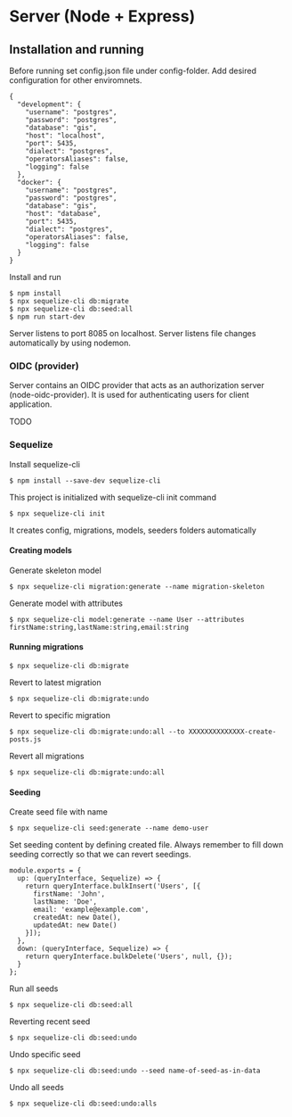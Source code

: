 # Server (Node + Express)

## Installation and running

Before running set config.json file under config-folder. Add desired configuration for other enviromnets.

```
{
  "development": {
    "username": "postgres",
    "password": "postgres",
    "database": "gis",
    "host": "localhost",
    "port": 5435,
    "dialect": "postgres",
    "operatorsAliases": false,
    "logging": false
  },
  "docker": {
    "username": "postgres",
    "password": "postgres",
    "database": "gis",
    "host": "database",
    "port": 5435,
    "dialect": "postgres",
    "operatorsAliases": false,
    "logging": false
  }
}
```

Install and run

```
$ npm install
$ npx sequelize-cli db:migrate
$ npx sequelize-cli db:seed:all
$ npm run start-dev
```

Server listens to port 8085 on localhost. Server listens file changes automatically by using nodemon.

### OIDC (provider)

Server contains an OIDC provider that acts as an authorization server (node-oidc-provider). It is used for authenticating users for client application.

TODO

### Sequelize

Install sequelize-cli

```
$ npm install --save-dev sequelize-cli
```

This project is initialized with sequelize-cli init command

```
$ npx sequelize-cli init
```

It creates config, migrations, models, seeders folders automatically

#### Creating models

Generate skeleton model

```
$ npx sequelize-cli migration:generate --name migration-skeleton
```

Generate model with attributes

```
$ npx sequelize-cli model:generate --name User --attributes firstName:string,lastName:string,email:string
```

#### Running migrations

```
$ npx sequelize-cli db:migrate
```

Revert to latest migration

```
$ npx sequelize-cli db:migrate:undo
```

Revert to specific migration

```
$ npx sequelize-cli db:migrate:undo:all --to XXXXXXXXXXXXXX-create-posts.js
```

Revert all migrations

```
$ npx sequelize-cli db:migrate:undo:all
```

#### Seeding

Create seed file with name

```
$ npx sequelize-cli seed:generate --name demo-user
```

Set seeding content by defining created file. Always remember to fill down seeding correctly so that we can revert seedings.

```
module.exports = {
  up: (queryInterface, Sequelize) => {
    return queryInterface.bulkInsert('Users', [{
      firstName: 'John',
      lastName: 'Doe',
      email: 'example@example.com',
      createdAt: new Date(),
      updatedAt: new Date()
    }]);
  },
  down: (queryInterface, Sequelize) => {
    return queryInterface.bulkDelete('Users', null, {});
  }
};
```

Run all seeds

```
$ npx sequelize-cli db:seed:all
```

Reverting recent seed

```
$ npx sequelize-cli db:seed:undo
```

Undo specific seed

```
$ npx sequelize-cli db:seed:undo --seed name-of-seed-as-in-data
```

Undo all seeds

```
$ npx sequelize-cli db:seed:undo:alls
```
